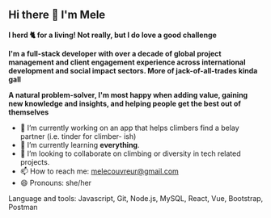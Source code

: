 ## Hi there 👋 I'm Mele ##

**I herd 🐈 for a living! Not really, but I do love a good challenge**

**I'm a full-stack developer with over a decade of global project management and client engagement experience across international development and social impact sectors. More of jack-of-all-trades kinda gall**

**A natural problem-solver, I'm most happy when adding value, gaining new knowledge and insights, and helping people get the best out of themselves**

- 🔭 I’m currently working on an app that helps climbers find a belay partner (i.e. tinder for climber- ish)
- 🌱 I’m currently learning **everything**. 
- 👯 I’m looking to collaborate on climbing or diversity in tech related projects. 
- 📫 How to reach me: melecouvreur@gmail.com
- 😄 Pronouns: she/her

Language and tools: Javascript, Git, Node.js, MySQL, React, Vue, Bootstrap, Postman



